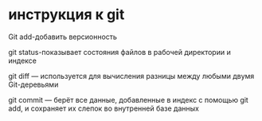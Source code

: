 # инструкция к git

Git add-добавить версионность

git status-показывает состояния файлов в рабочей директории и индексе

git diff — используется для вычисления разницы между любыми двумя Git-деревьями

git commit — берёт все данные, добавленные в индекс с помощью git add, и сохраняет их слепок во внутренней базе данных

